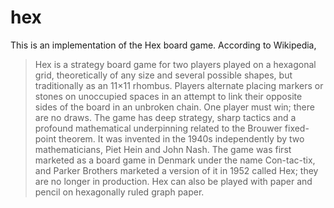 hex
==

This is an implementation of the Hex board game. According to Wikipedia,

> Hex is a strategy board game for two players played on a hexagonal grid, theoretically of any size and several possible shapes, but traditionally as an 11×11 rhombus. Players alternate placing markers or stones on unoccupied spaces in an attempt to link their opposite sides of the board in an unbroken chain. One player must win; there are no draws. The game has deep strategy, sharp tactics and a profound mathematical underpinning related to the Brouwer fixed-point theorem. It was invented in the 1940s independently by two mathematicians, Piet Hein and John Nash. The game was first marketed as a board game in Denmark under the name Con-tac-tix, and Parker Brothers marketed a version of it in 1952 called Hex; they are no longer in production. Hex can also be played with paper and pencil on hexagonally ruled graph paper.
